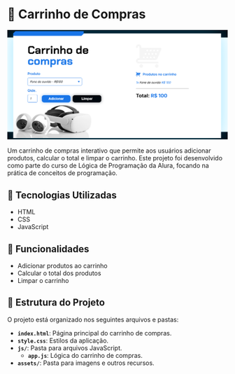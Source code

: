 # 🛒 Carrinho de Compras

<img src="assets/interface.png" alt="" width="1000"/>

Um carrinho de compras interativo que permite aos usuários adicionar produtos, calcular o total e limpar o carrinho. Este projeto foi desenvolvido como parte do curso de Lógica de Programação da Alura, focando na prática de conceitos de programação.

## 🚀 Tecnologias Utilizadas
- HTML
- CSS
- JavaScript

## 🌟 Funcionalidades
- Adicionar produtos ao carrinho
- Calcular o total dos produtos
- Limpar o carrinho

## 📂 Estrutura do Projeto

O projeto está organizado nos seguintes arquivos e pastas:

- **`index.html`**: Página principal do carrinho de compras.  
- **`style.css`**: Estilos da aplicação.  
- **`js/`**: Pasta para arquivos JavaScript.  
  - **`app.js`**: Lógica do carrinho de compras.  
- **`assets/`**: Pasta para imagens e outros recursos.
